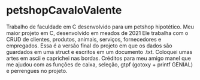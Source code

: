 # petshopCavaloValente 
Trabalho de faculdade em C desenvolvido para um petshop hipotético. Meu maior projeto em C, desenvolvido em meados de 2021
Ele trabalha com o CRUD de clientes, produtos, animais, serviços, fornecedores e empregados.
Essa é a versão final do projeto em que os dados são guardados em uma struct e escritos em um documento .txt. 
Coloquei umas artes em ascii e caprichei nas bordas. 
Créditos para meu amigo manel que me ajudou com as funções de caixa, seleção, gtpf (gotoxy + printf GENIAL) e perrengues no projeto.
